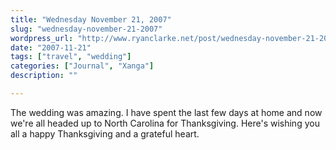 ```yaml
---
title: "Wednesday November 21, 2007"
slug: "wednesday-november-21-2007"
wordpress_url: "http://www.ryanclarke.net/post/wednesday-november-21-2007/"
date: "2007-11-21"
tags: ["travel", "wedding"]
categories: ["Journal", "Xanga"]
description: ""

---
```


The wedding was amazing. I have spent the last few days at home and now we're all headed up to North Carolina for Thanksgiving. Here's wishing you all a happy Thanksgiving and a grateful heart.
